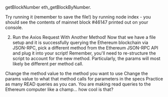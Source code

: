 getBlockNumber
eth_getBlockByNumber.

Try running it (remember to save the file!) by running node index - you should see the contents of mainnet block #46147 printed out on your console.

2. Run the Axios Request With Another Method!
   Now that we have a file setup and it is successfully querying the Ethereum blockchain via JSON-RPC, pick a different method from the Ethereum JSON-RPC API and plug it into your script!
   Remember, you'll need to re-structure the script to account for the new method. Particularly, the params will most likely be different per method call.

Change the method value to the method you want to use
Change the params value to what that method calls for parameters in the specs
Practice as many READ queries as you can. You are making read queries to the Ethereum computer like a champ... how cool is that?
